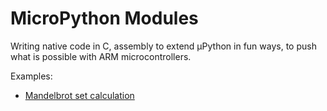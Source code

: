# MicroPython Modules

Writing native code in C, assembly to extend µPython in fun ways, to push what is possible with ARM microcontrollers.

Examples:

- [Mandelbrot set calculation](./mandelbrot/README.md)
